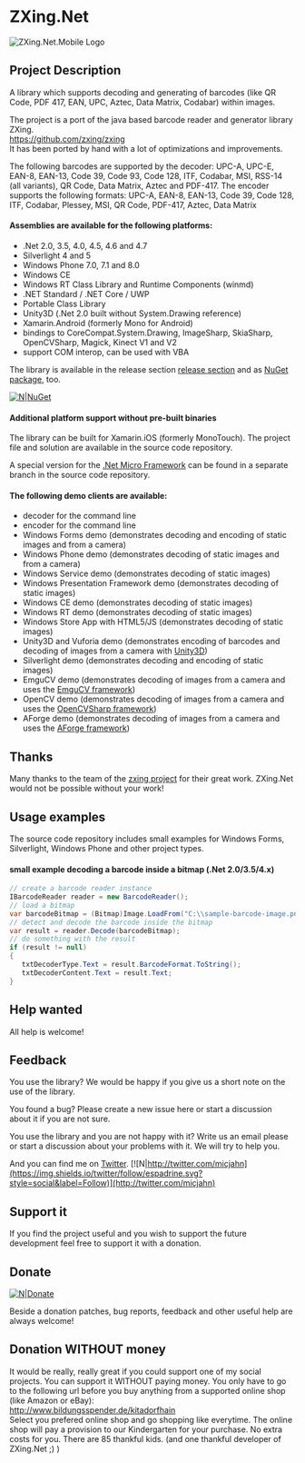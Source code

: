 # ZXing.Net 
![ZXing.Net.Mobile Logo](https://raw.githubusercontent.com/micjahn/ZXing.Net/master/Icons/logo.jpg)

## Project Description
A library which supports decoding and generating of barcodes (like QR Code, PDF 417, EAN, UPC, Aztec, Data Matrix, Codabar) within images.

The project is a port of the java based barcode reader and generator library ZXing.  
https://github.com/zxing/zxing  
It has been ported by hand with a lot of optimizations and improvements.

The following barcodes are supported by the decoder:
UPC-A, UPC-E, EAN-8, EAN-13, Code 39, Code 93, Code 128, ITF, Codabar, MSI, RSS-14 (all variants), QR Code, Data Matrix, Aztec and PDF-417.
The encoder supports the following formats:
UPC-A, EAN-8, EAN-13, Code 39, Code 128, ITF, Codabar, Plessey, MSI, QR Code, PDF-417, Aztec, Data Matrix

#### Assemblies are available for the following platforms:

* .Net 2.0, 3.5, 4.0, 4.5, 4.6 and 4.7
* Silverlight 4 and 5
* Windows Phone 7.0, 7.1 and 8.0
* Windows CE
* Windows RT Class Library and Runtime Components (winmd)
* .NET Standard / .NET Core / UWP
* Portable Class Library
* Unity3D (.Net 2.0 built without System.Drawing reference)
* Xamarin.Android (formerly Mono for Android)
* bindings to CoreCompat.System.Drawing, ImageSharp, SkiaSharp, OpenCVSharp, Magick, Kinect V1 and V2
* support COM interop, can be used with VBA

The library is available in the release section [release section](https://github.com/micjahn/ZXing.Net/releases) and as [NuGet package](https://www.nuget.org/packages/ZXing.Net/), too.

[![N|NuGet](https://img.shields.io/nuget/v/Nuget.Core.svg)](https://www.nuget.org/packages/ZXing.Net/)

#### Additional platform support without pre-built binaries
The library can be built for Xamarin.iOS (formerly MonoTouch). The project file and solution are available in the source code repository.

A special version for the [.Net Micro Framework](http://www.microsoft.com/netmf/) can be found in a separate branch in the source code repository.

#### The following demo clients are available:

* decoder for the command line
* encoder for the command line
* Windows Forms demo (demonstrates decoding and encoding of static images and from a camera)
* Windows Phone demo (demonstrates decoding of static images and from a camera)
* Windows Service demo (demonstrates decoding of static images)
* Windows Presentation Framework demo (demonstrates decoding of static images)
* Windows CE demo (demonstrates decoding of static images)
* Windows RT demo (demonstrates decoding of static images)
* Windows Store App with HTML5/JS (demonstrates decoding of static images)
* Unity3D and Vuforia demo (demonstrates encoding of barcodes and decoding of images from a camera with [Unity3D](http://unity3d.com/))
* Silverlight demo (demonstrates decoding and encoding of static images)
* EmguCV demo (demonstrates decoding of images from a camera and uses the [EmguCV framework](http://www.emgu.com/))
* OpenCV demo (demonstrates decoding of images from a camera and uses the [OpenCVSharp framework](https://github.com/shimat/opencvsharp/))
* AForge demo (demonstrates decoding of images from a camera and uses the [AForge framework](http://www.aforgenet.com/))

## Thanks
Many thanks to the team of the [zxing project](https://github.com/zxing/zxing) for their great work. ZXing.Net would not be possible without your work!
## Usage examples
The source code repository includes small examples for Windows Forms, Silverlight, Windows Phone and other project types.

#### small example decoding a barcode inside a bitmap (.Net 2.0/3.5/4.x)
```csharp
// create a barcode reader instance
IBarcodeReader reader = new BarcodeReader();
// load a bitmap
var barcodeBitmap = (Bitmap)Image.LoadFrom("C:\\sample-barcode-image.png");
// detect and decode the barcode inside the bitmap
var result = reader.Decode(barcodeBitmap);
// do something with the result
if (result != null)
{
   txtDecoderType.Text = result.BarcodeFormat.ToString();
   txtDecoderContent.Text = result.Text;
}
```
## Help wanted
All help is welcome!
## Feedback
You use the library?
We would be happy if you give us a short note on the use of the library.

You found a bug?
Please create a new issue here or start a discussion about it if you are not sure.

You use the library and you are not happy with it?
Write us an email please or start a discussion about your problems with it. We will try to help you.

And you can find me on [Twitter](http://twitter.com/micjahn).
[![N|http://twitter.com/micjahn](https://img.shields.io/twitter/follow/espadrine.svg?style=social&label=Follow)](http://twitter.com/micjahn)
## Support it
If you find the project useful and you wish to support the future development feel free to support it with a donation.

## Donate

[![N|Donate](https://www.paypal.com/en_US/i/btn/btn_donateCC_LG_global.gif)](https://www.paypal.com/cgi-bin/webscr?cmd=_s-xclick&hosted_button_id=BYHN42UHPA86E)

Beside a donation patches, bug reports, feedback and other useful help are always welcome!
## Donation WITHOUT money
It would be really, really great if you could support one of my social projects. You can support it WITHOUT paying money.
You only have to go to the following url before you buy anything from a supported online shop (like Amazon or eBay):  
http://www.bildungsspender.de/kitadorfhain  
Select you prefered online shop and go shopping like everytime. The online shop will pay a provision to our Kindergarten for your purchase. No extra costs for you. There are 85 thankful kids.
(and one thankful developer of ZXing.Net ;) )